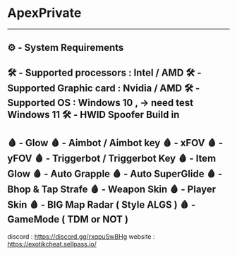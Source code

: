 # ApexPrivate
-------------------------------
⚙️ - System Requirements
-------------------------------
🛠 - Supported processors : Intel / AMD
🛠 - Supported Graphic card : Nvidia / AMD
🛠 - Supported OS : Windows 10 ,  -> need test Windows 11
🛠 - HWID Spoofer Build in
-------------------------------
🩸 - Glow
🩸 - Aimbot / Aimbot key
🩸 - xFOV
🩸 - yFOV
🩸 - Triggerbot / Triggerbot Key
🩸 - Item Glow
🩸 - Auto Grapple
🩸 - Auto SuperGlide
🩸 - Bhop & Tap Strafe
🩸 - Weapon Skin
🩸 - Player Skin
🩸 - BIG Map Radar ( Style ALGS )
🩸 - GameMode ( TDM or NOT )
------------------------------- 
discord : https://discord.gg/rxqpuSwBHg
website : https://exotikcheat.sellpass.io/
